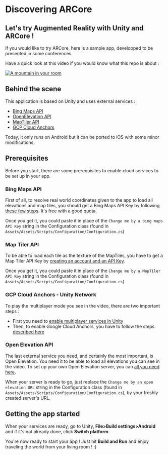 # Discovering ARCore

## Let's try Augmented Reality with Unity and ARCore !

If you would like to try ARCore, here is a sample app, developped to be presented in some conferences. 

Have a quick look at this video if you would know what this repo is about :

[![A mountain in your room](http://img.youtube.com/vi/igoekAdzNyQ/0.jpg)](http://www.youtube.com/watch?v=igoekAdzNyQ "A mountain in your room")

## Behind the scene

This application is based on Unity and uses external services :

* [Bing Maps API](https://www.bingmapsportal.com)
* [OpenElevation API](https://github.com/JeremyVoisin/open-elevation)
* [MapTiler API](https://www.maptiler.com)
* [GCP Cloud Anchors](https://console.cloud.google.com/apis/library/arcorecloudanchor.googleapis.com)

Today, it only runs on Android but it can be ported to iOS with some minor modifications. 

## Prerequisites

Before you start, there are some prerequisites to enable cloud services to be set up in your app.

### Bing Maps API

First of all, to resolve real world coordinates given to the app to load all elevations and map tiles, you should get a Bing Maps API Key by following [these few steps](https://docs.microsoft.com/en-us/bingmaps/getting-started/bing-maps-dev-center-help/getting-a-bing-maps-key). It's free with a good quota.

Once you get it, you could paste it in place of the `Change me by a bing maps API Key` string in the Configuration class (found in `Assets/Assets/Scripts/Configuration/Configuration.cs`)

### Map Tiler API

To be able to load each tile as the texture of the MapTiles, you have to get a Map Tiler API Key by [creating an account and an API Key](https://www.maptiler.com/cloud/).

Once you get it, you could paste it in place of the `Change me by a MapTiler API Key` string in the Configuration class (found in `Assets/Assets/Scripts/Configuration/Configuration.cs`)

### GCP Cloud Anchors - Unity Network

To play the multiplayer mode you see in the video, there are two important steps :

* First you need to [enable multiplayer services in Unity](https://docs.unity3d.com/Manual/UnityMultiplayerSettingUp.html)
* Then, to enable Google Cloud Anchors, you have to follow the steps [described here](https://developers.google.com/ar/develop/unity/cloud-anchors/quickstart-unity-android#add_an_api_key)

### Open Elevation API

The last external service you need, and certainly the most important, is Open Elevation. You need it to be able to load all elevations you can see in the video. To set up your own Open Elevation server, you can [all you need here](https://github.com/JeremyVoisin/open-elevation). 

When your server is ready to go, just replace the `Change me by an open elevation URL` string in the Configuration class (found in `Assets/Assets/Scripts/Configuration/Configuration.cs`), by your freshly created server's URL.

## Getting the app started

When your services are ready, go to Unity, **File>Build settings>Android** and if it's not already done, click **Switch platform**.

You're now ready to start your app ! Just hit **Build and Run** and enjoy traveling the world from your living room ! :)

